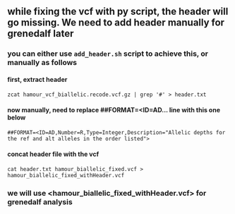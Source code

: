 ## while fixing the vcf with py script, the header will go missing. We need to add header manually for grenedalf later

### you can either use `add_header.sh` script to achieve this, or manually as follows

#### first, extract header
 ```
zcat hamour_vcf_biallelic.recode.vcf.gz | grep '#' > header.txt
```
#### now manually, need to replace ##FORMAT=<ID=AD... line with this one below
```
##FORMAT=<ID=AD,Number=R,Type=Integer,Description="Allelic depths for the ref and alt alleles in the order listed">
```
#### concat header file with the vcf
```
cat header.txt hamour_biallelic_fixed.vcf > hamour_biallelic_fixed_withHeader.vcf
```

### we will use <hamour_biallelic_fixed_withHeader.vcf> for grenedalf analysis

